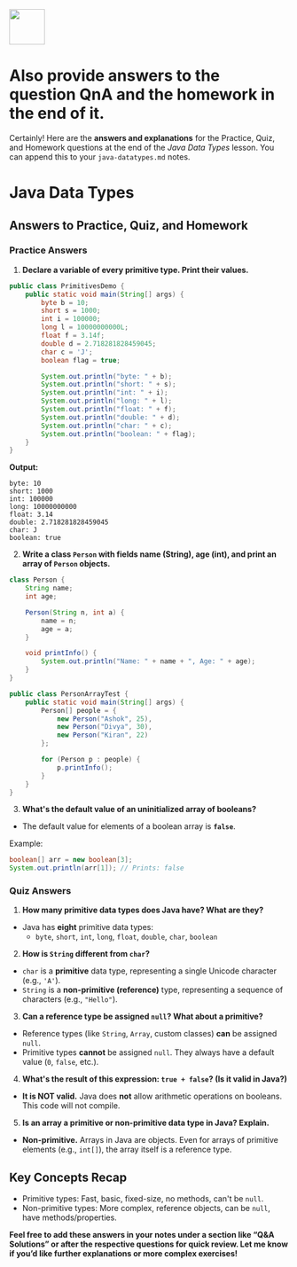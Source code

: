 <img src="https://r2cdn.perplexity.ai/pplx-full-logo-primary-dark%402x.png" style="height:64px;margin-right:32px"/>

# Also provide answers to the question QnA and the homework in the end of it.

Certainly! Here are the **answers and explanations** for the Practice, Quiz, and Homework questions at the end of the _Java Data Types_ lesson. You can append this to your `java-datatypes.md` notes.

# Java Data Types

## Answers to Practice, Quiz, and Homework

### **Practice Answers**

1. **Declare a variable of every primitive type. Print their values.**
```java
public class PrimitivesDemo {
    public static void main(String[] args) {
        byte b = 10;
        short s = 1000;
        int i = 100000;
        long l = 10000000000L;
        float f = 3.14f;
        double d = 2.718281828459045;
        char c = 'J';
        boolean flag = true;

        System.out.println("byte: " + b);
        System.out.println("short: " + s);
        System.out.println("int: " + i);
        System.out.println("long: " + l);
        System.out.println("float: " + f);
        System.out.println("double: " + d);
        System.out.println("char: " + c);
        System.out.println("boolean: " + flag);
    }
}
```

**Output:**

```
byte: 10
short: 1000
int: 100000
long: 10000000000
float: 3.14
double: 2.718281828459045
char: J
boolean: true
```

2. **Write a class `Person` with fields name (String), age (int), and print an array of `Person` objects.**
```java
class Person {
    String name;
    int age;

    Person(String n, int a) {
        name = n;
        age = a;
    }

    void printInfo() {
        System.out.println("Name: " + name + ", Age: " + age);
    }
}

public class PersonArrayTest {
    public static void main(String[] args) {
        Person[] people = {
            new Person("Ashok", 25),
            new Person("Divya", 30),
            new Person("Kiran", 22)
        };

        for (Person p : people) {
            p.printInfo();
        }
    }
}
```

3. **What's the default value of an uninitialized array of booleans?**

- The default value for elements of a boolean array is **`false`**.

Example:

```java
boolean[] arr = new boolean[3];
System.out.println(arr[1]); // Prints: false
```


### **Quiz Answers**

1. **How many primitive data types does Java have? What are they?**

- Java has **eight** primitive data types:
    - `byte`, `short`, `int`, `long`, `float`, `double`, `char`, `boolean`

2. **How is `String` different from `char`?**

- `char` is a **primitive** data type, representing a single Unicode character (e.g., `'A'`).
- `String` is a **non-primitive (reference)** type, representing a sequence of characters (e.g., `"Hello"`).

3. **Can a reference type be assigned `null`? What about a primitive?**

- Reference types (like `String`, `Array`, custom classes) **can** be assigned `null`.
- Primitive types **cannot** be assigned `null`. They always have a default value (`0`, `false`, etc.).

4. **What's the result of this expression: `true + false`? (Is it valid in Java?)**

- **It is NOT valid.** Java does **not** allow arithmetic operations on booleans. This code will not compile.

5. **Is an array a primitive or non-primitive data type in Java? Explain.**

- **Non-primitive.** Arrays in Java are objects. Even for arrays of primitive elements (e.g., `int[]`), the array itself is a reference type.


## **Key Concepts Recap**

- Primitive types: Fast, basic, fixed-size, no methods, can't be `null`.
- Non-primitive types: More complex, reference objects, can be `null`, have methods/properties.

**Feel free to add these answers in your notes under a section like “Q\&A Solutions” or after the respective questions for quick review.
Let me know if you’d like further explanations or more complex exercises!**

